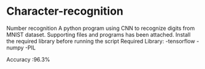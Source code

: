 # Character-recognition
Number recognition
A python program using CNN to recognize digits from MNIST dataset. Supporting files and programs has been attached. Install the required library before running the script
Required Library:
-tensorflow
-numpy
-PIL

Accuracy :96.3%
